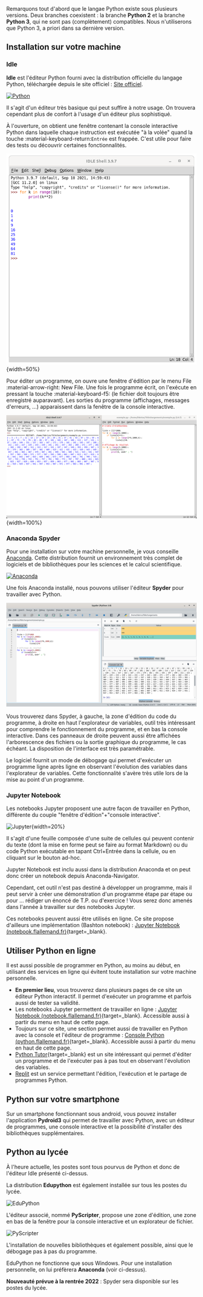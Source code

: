 
Remarquons tout d'abord que le langae Python existe sous plusieurs versions. Deux branches coexistent : la branche **Python 2** et la branche **Python 3**, qui ne sont pas (complètement) compatibles. Nous n'utiliserons que Python 3, a priori dans sa dernière version.

## Installation sur votre machine

### Idle

**Idle** est l'éditeur Python fourni avec la distribution officielle du langage Python, téléchargée depuis le site officiel : [Site officiel](https://www.python.org/downloads/).

[![Python](https://www.python.org/static/img/python-logo.png)](https://www.python.org/downloads/)

Il s'agit d'un éditeur très basique qui peut suffire à notre usage. On trouvera cependant plus de confort à l'usage d'un éditeur plus sophistiqué.

À l'ouverture, on obtient une fenêtre contenant la console interactive Python dans laquelle chaque instruction est exécutée "à la volée" quand la touche :material-keyboard-return:`Entrée` est frappée. C'est utile pour faire des tests ou découvrir certaines fonctionnalités.

![console Idle](../assets/images/idle_1.png){width=50%}

Pour éditer un programme, on ouvre une fenêtre d'édition par le menu File :material-arrow-right: New File. Une fois le programme écrit, on l'exécute en pressant la touche :material-keyboard-f5: (le fichier doit toujours être enregistré auparavant). Les sorties du programme (affichages, messages d'erreurs, ...) apparaissent dans la fenêtre de la console interactive.

![console Idle](../assets/images/idle_2.png){width=100%}

### Anaconda Spyder

Pour une installation sur votre machine personnelle, je vous conseille [Anaconda](https://www.anaconda.com/). Cette distribution fournit un environnement très complet de logiciels et de bibliothèques pour les sciences et le calcul scientifique.

[![Anaconda](https://upload.wikimedia.org/wikipedia/commons/f/f4/Anaconda.Starting_page.png)](https://www.anaconda.com/)

Une fois Anaconda installé, nous pouvons utiliser l'éditeur **Spyder** pour travailler avec Python.

![Spyder](../assets/images/spyder_1.png)

Vous trouverez dans Spyder, à gauche, la zone d'édition du code du programme, à droite en haut l'explorateur de variables, outil très intéressant pour comprendre le fonctionnement du programme, et en bas la console interactive. Dans ces panneaux de droite peuvent aussi être affichées l'arborescence des fichiers ou la sortie graphique du programme, le cas échéant. La disposition de l'interface est très paramétrable.

Le logiciel fournit un mode de débogage qui permet d'exécuter un programme ligne après ligne en observant l'évolution des variables dans l'explorateur de variables. Cette fonctionnalité s'avère très utile lors de la mise au point d'un programme.

### Jupyter Notebook

Les notebooks Jupyter proposent une autre façon de travailler en Python, différente du couple "fenêtre d'édition"+"console interactive".

![Jupyter](https://jupyter.org/assets/homepage/main-logo.svg){width=20%}

Il s'agit d'une feuille composée d'une suite de cellules qui peuvent contenir du texte (dont la mise en forme peut se faire au format Markdown) ou du code Python exécutable en tapant Ctrl+Entrée dans la cellule, ou en cliquant sur le bouton ad-hoc.

Jupyter Notebook est inclu aussi dans la distribution Anaconda et on peut donc créer un notebook depuis Anaconda-Navigator. 

Cependant, cet outil n'est pas destiné à développer un programme, mais il peut servir à créer une démonstration d'un programme étape par étape ou pour ... rédiger un énoncé de T.P. ou d'exercice ! Vous serez donc amenés dans l'année à travailler sur des notebooks Jupyter.

Ces notebooks peuvent aussi être utilisés en ligne. Ce site propose d'ailleurs une implémentation (Bashton notebook) : [Jupyter Notebook (notebook.flallemand.fr)](https://notebook.flallemand.fr/#){target=_blank}.

## Utiliser Python en ligne

Il est aussi possible de programmer en Python, au moins au début, en utilisant des services en ligne qui évitent toute installation sur votre machine personnelle.

* **En premier lieu**, vous trouverez dans plusieurs pages de ce site un éditeur Python interactif. Il permet d'exécuter un programme et parfois aussi de tester sa validité.
* Les notebooks Jupyter permettent de travailler en ligne : [Jupyter Notebook (notebook.flallemand.fr)](https://notebook.flallemand.fr/#){target=_blank}. Accessible aussi à partir du menu en haut de cette page.
* Toujours sur ce site, une section permet aussi de travailler en Python avec la console et l'éditeur de programme : [Console Python (python.flallemand.fr)](https://python.flallemand.fr/){target=_blank}. Accessible aussi à partir du menu en haut de cette page.
* [Python Tutor](https://pythontutor.com/visualize.html#mode=edit){target=_blank} est un site intéressant qui permet d'éditer un programme et de l'exécuter pas à pas tout en observant l'évolution des variables.
* [Replit](https://replit.com/~) est un service permettant l'édition, l'exécution et le partage de programmes Python.

## Python sur votre smartphone

Sur un smartphone fonctionnant sous android, vous pouvez installer l'application **Pydroid3** qui permet de travailler avec Python, avec un éditeur de programmes, une console interactive et la possibilité d'installer des bibliothèques supplémentaires.

## Python au lycée

À l'heure actuelle, les postes sont tous pourvus de Python et donc de l'éditeur Idle présenté ci-dessus.

La distribution **Edupython** est également installée sur tous les postes du lycée.

![EduPython](https://edupython.tuxfamily.org/images/LogoTransp400.png)

L'éditeur associé, nommé **PyScripter**, propose une zone d'édition, une zone en bas de la fenêtre pour la console interactive et un explorateur de fichier.

![PyScripter](https://edupython.tuxfamily.org/images/PRES02.png)

L'installation de nouvelles bibliothèques et également possible, ainsi que le débogage pas à pas du programme.

EduPython ne fonctionne que sous Windows. Pour une installation personnelle, on lui préfèrera **Anaconda** (voir ci-dessus).

**Nouveauté prévue à la rentrée 2022** : Spyder sera disponible sur les postes du lycée.